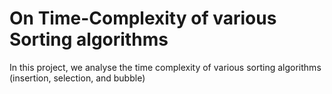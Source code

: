 # On Time-Complexity of various Sorting algorithms

In this project, we analyse the time complexity of various sorting algorithms (insertion, selection, and bubble)
